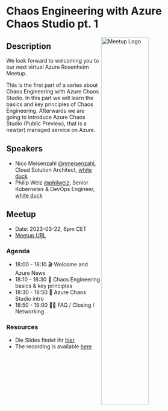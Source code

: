 # Chaos Engineering with Azure Chaos Studio pt. 1

<img width="50%" align="right" alt="Meetup Logo" src="https://secure.meetupstatic.com/photos/event/2/5/7/3/clean_476649587.jpeg">

## Description

We look forward to welcoming you to our next virtual Azure Rosenheim Meetup.

This is the first part of a series about Chaos Engineering with Azure Chaos Studio. In this part we will learn the basics and key principles of Chaos Engineering. Afterwards we are going to introduce Azure Chaos Studio (Public Preview), that is a new(er) managed service on Azure.

## Speakers

- Nico Meisenzahl [@nmeisenzahl](https://github.com/nmeisenzahl), Cloud Solution Architect, [white duck](https://whiteduck.de)
- Philip Welz [@philwelz](https://github.com/philwelz), Senior Kubernetes & DevOps Engineer, [white duck](https://whiteduck.de/en/)

## Meetup

- Date: 2023-03-22, 6pm CET
- [Meetup URL](https://www.meetup.com/de-DE/azure-meetup-rosenheim/events/291769362/)

### Agenda

- 18:00 - 18:10 🎬 Welcome and Azure News
- 18:10 - 18:30 📢 Chaos Engineering basics & key principles
- 18:30 - 18:50 📢 Azure Chaos Studio intro
- 18:50 - 19:00 🙋‍♂️ FAQ / Closing / Networking

### Resources

- Die Slides findet ihr [hier](2023-03-Chaos-Engineering.pdf)
- The recording is available [here](https://www.youtube.com/watch?v=mN3Luc3eYlc)